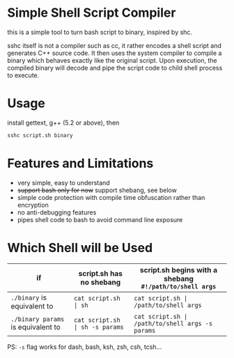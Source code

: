 # Simple Shell Script Compiler

this is a simple tool to turn bash script to binary, inspired by shc.

sshc itself is not a compiler such as cc, it rather encodes a shell script and generates C++ source code. It then uses the system compiler to compile a binary which behaves exactly like the original script. Upon execution, the compiled binary will decode and pipe the script code to child shell process to execute.

# Usage

install gettext, g++ (5.2 or above), then

```bash
sshc script.sh binary
```

# Features and Limitations

* very simple, easy to understand
* ~~support bash only for now~~ support shebang, see below
* simple code protection with compile time obfuscation rather than encryption
* no anti-debugging features
* pipes shell code to bash to avoid command line exposure

# Which Shell will be Used

| if                                 | script.sh has no shebang        | script.sh begins with a shebang<br />`#!/path/to/shell args` |
|------------------------------------|---------------------------------|--------------------------------------------------------------|
| `./binary`        is equivalent to | `cat script.sh \| sh`           | `cat script.sh \| /path/to/shell args`                       |
| `./binary params` is equivalent to | `cat script.sh \| sh -s params` | `cat script.sh \| /path/to/shell args -s params`             |

PS: `-s` flag works for dash, bash, ksh, zsh, csh, tcsh...
